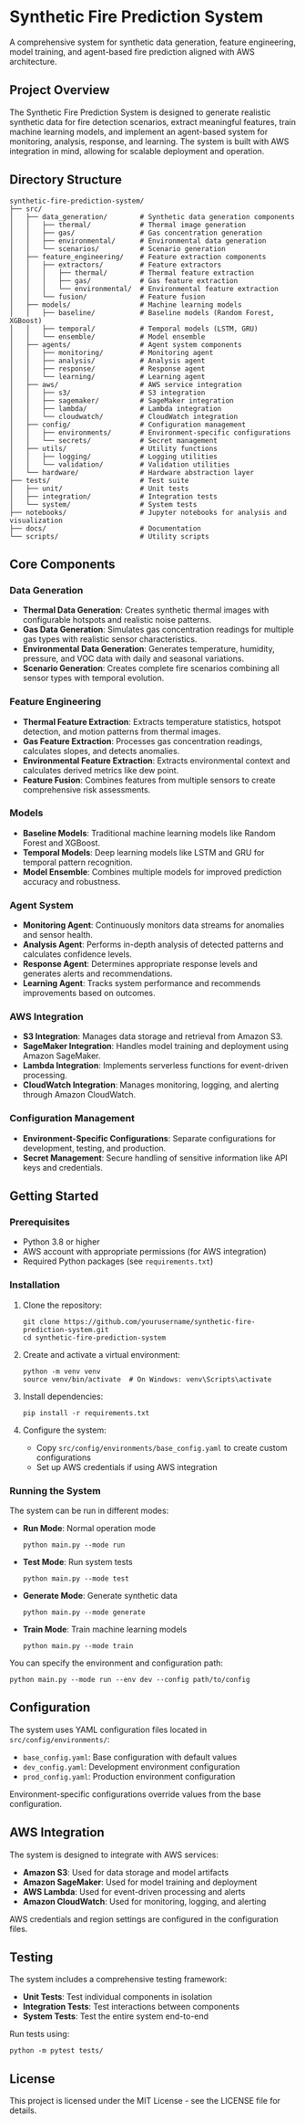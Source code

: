# Synthetic Fire Prediction System

A comprehensive system for synthetic data generation, feature engineering, model training, and agent-based fire prediction aligned with AWS architecture.

## Project Overview

The Synthetic Fire Prediction System is designed to generate realistic synthetic data for fire detection scenarios, extract meaningful features, train machine learning models, and implement an agent-based system for monitoring, analysis, response, and learning. The system is built with AWS integration in mind, allowing for scalable deployment and operation.

## Directory Structure

```
synthetic-fire-prediction-system/
├── src/
│   ├── data_generation/        # Synthetic data generation components
│   │   ├── thermal/            # Thermal image generation
│   │   ├── gas/                # Gas concentration generation
│   │   ├── environmental/      # Environmental data generation
│   │   └── scenarios/          # Scenario generation
│   ├── feature_engineering/    # Feature extraction components
│   │   ├── extractors/         # Feature extractors
│   │   │   ├── thermal/        # Thermal feature extraction
│   │   │   ├── gas/            # Gas feature extraction
│   │   │   └── environmental/  # Environmental feature extraction
│   │   └── fusion/             # Feature fusion
│   ├── models/                 # Machine learning models
│   │   ├── baseline/           # Baseline models (Random Forest, XGBoost)
│   │   ├── temporal/           # Temporal models (LSTM, GRU)
│   │   └── ensemble/           # Model ensemble
│   ├── agents/                 # Agent system components
│   │   ├── monitoring/         # Monitoring agent
│   │   ├── analysis/           # Analysis agent
│   │   ├── response/           # Response agent
│   │   └── learning/           # Learning agent
│   ├── aws/                    # AWS service integration
│   │   ├── s3/                 # S3 integration
│   │   ├── sagemaker/          # SageMaker integration
│   │   ├── lambda/             # Lambda integration
│   │   └── cloudwatch/         # CloudWatch integration
│   ├── config/                 # Configuration management
│   │   ├── environments/       # Environment-specific configurations
│   │   └── secrets/            # Secret management
│   ├── utils/                  # Utility functions
│   │   ├── logging/            # Logging utilities
│   │   └── validation/         # Validation utilities
│   └── hardware/               # Hardware abstraction layer
├── tests/                      # Test suite
│   ├── unit/                   # Unit tests
│   ├── integration/            # Integration tests
│   └── system/                 # System tests
├── notebooks/                  # Jupyter notebooks for analysis and visualization
├── docs/                       # Documentation
└── scripts/                    # Utility scripts
```

## Core Components

### Data Generation

- **Thermal Data Generation**: Creates synthetic thermal images with configurable hotspots and realistic noise patterns.
- **Gas Data Generation**: Simulates gas concentration readings for multiple gas types with realistic sensor characteristics.
- **Environmental Data Generation**: Generates temperature, humidity, pressure, and VOC data with daily and seasonal variations.
- **Scenario Generation**: Creates complete fire scenarios combining all sensor types with temporal evolution.

### Feature Engineering

- **Thermal Feature Extraction**: Extracts temperature statistics, hotspot detection, and motion patterns from thermal images.
- **Gas Feature Extraction**: Processes gas concentration readings, calculates slopes, and detects anomalies.
- **Environmental Feature Extraction**: Extracts environmental context and calculates derived metrics like dew point.
- **Feature Fusion**: Combines features from multiple sensors to create comprehensive risk assessments.

### Models

- **Baseline Models**: Traditional machine learning models like Random Forest and XGBoost.
- **Temporal Models**: Deep learning models like LSTM and GRU for temporal pattern recognition.
- **Model Ensemble**: Combines multiple models for improved prediction accuracy and robustness.

### Agent System

- **Monitoring Agent**: Continuously monitors data streams for anomalies and sensor health.
- **Analysis Agent**: Performs in-depth analysis of detected patterns and calculates confidence levels.
- **Response Agent**: Determines appropriate response levels and generates alerts and recommendations.
- **Learning Agent**: Tracks system performance and recommends improvements based on outcomes.

### AWS Integration

- **S3 Integration**: Manages data storage and retrieval from Amazon S3.
- **SageMaker Integration**: Handles model training and deployment using Amazon SageMaker.
- **Lambda Integration**: Implements serverless functions for event-driven processing.
- **CloudWatch Integration**: Manages monitoring, logging, and alerting through Amazon CloudWatch.

### Configuration Management

- **Environment-Specific Configurations**: Separate configurations for development, testing, and production.
- **Secret Management**: Secure handling of sensitive information like API keys and credentials.

## Getting Started

### Prerequisites

- Python 3.8 or higher
- AWS account with appropriate permissions (for AWS integration)
- Required Python packages (see `requirements.txt`)

### Installation

1. Clone the repository:
   ```
   git clone https://github.com/yourusername/synthetic-fire-prediction-system.git
   cd synthetic-fire-prediction-system
   ```

2. Create and activate a virtual environment:
   ```
   python -m venv venv
   source venv/bin/activate  # On Windows: venv\Scripts\activate
   ```

3. Install dependencies:
   ```
   pip install -r requirements.txt
   ```

4. Configure the system:
   - Copy `src/config/environments/base_config.yaml` to create custom configurations
   - Set up AWS credentials if using AWS integration

### Running the System

The system can be run in different modes:

- **Run Mode**: Normal operation mode
  ```
  python main.py --mode run
  ```

- **Test Mode**: Run system tests
  ```
  python main.py --mode test
  ```

- **Generate Mode**: Generate synthetic data
  ```
  python main.py --mode generate
  ```

- **Train Mode**: Train machine learning models
  ```
  python main.py --mode train
  ```

You can specify the environment and configuration path:
```
python main.py --mode run --env dev --config path/to/config
```

## Configuration

The system uses YAML configuration files located in `src/config/environments/`:

- `base_config.yaml`: Base configuration with default values
- `dev_config.yaml`: Development environment configuration
- `prod_config.yaml`: Production environment configuration

Environment-specific configurations override values from the base configuration.

## AWS Integration

The system is designed to integrate with AWS services:

- **Amazon S3**: Used for data storage and model artifacts
- **Amazon SageMaker**: Used for model training and deployment
- **AWS Lambda**: Used for event-driven processing and alerts
- **Amazon CloudWatch**: Used for monitoring, logging, and alerting

AWS credentials and region settings are configured in the configuration files.

## Testing

The system includes a comprehensive testing framework:

- **Unit Tests**: Test individual components in isolation
- **Integration Tests**: Test interactions between components
- **System Tests**: Test the entire system end-to-end

Run tests using:
```
python -m pytest tests/
```

## License

This project is licensed under the MIT License - see the LICENSE file for details.